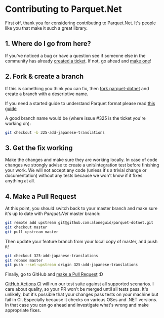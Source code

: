 # Contributing to Parquet.Net

First off, thank you for considering contributing to Parquet.Net. It's people like you that make it such a great library.

## 1. Where do I go from here?

If you've noticed a bug or have a question see if someone else in the community has already [created a ticket](https://github.com/aloneguid/parquet-dotnet/issues?q=something).
If not, go ahead and [make one](https://github.com/aloneguid/parquet-dotnet/issues/new)!

## 2. Fork & create a branch

If this is something you think you can fix, then
[fork parquet-dotnet](https://help.github.com/articles/fork-a-repo)
and create a branch with a descriptive name.

If you need a started guide to understand Parquet format please read [this guide](../doc/parquet-getting-started.md)

A good branch name would be (where issue #325 is the ticket you're working on):

```sh
git checkout -b 325-add-japanese-translations
```

## 3. Get the fix working

Make the changes and make sure they are working locally. In case of code changes we strongly advise to create a unit/integration test before finishing your work. We will not accept any code (unless it's a trivial change or documentation) without any tests because we won't know if it fixes anything at all.

## 4. Make a Pull Request

At this point, you should switch back to your master branch and make sure it's
up to date with *Parquet.Net* master branch:

```sh
git remote add upstream git@github.com:aloneguid/parquet-dotnet.git
git checkout master
git pull upstream master
```

Then update your feature branch from your local copy of master, and push it!

```sh
git checkout 325-add-japanese-translations
git rebase master
git push --set-upstream origin 325-add-japanese-translations
```

Finally, go to GitHub and
[make a Pull Request](https://help.github.com/articles/creating-a-pull-request)
:D

[GitHub Actions CI](https://github.com/aloneguid/parquet-dotnet/blob/master/.github/workflows/full.yml) will run our test suite against all supported scenarios. I care
about quality, so your PR won't be merged until all tests pass. It's unlikely,
but it's possible that your changes pass tests on your machine but fail in CI. Especially because it checks on various OSes and .NET versions. In that case you can go ahead and investigate what's wrong and make appropriate fixes.
